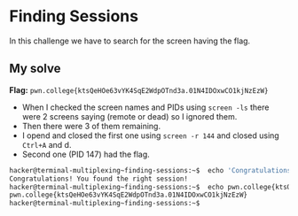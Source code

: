 # Finding Sessions
In this challenge we have to search for the screen having the flag.

## My solve
**Flag:** `pwn.college{ktsQeHOe63vYK4SqE2WdpOTnd3a.01N4IDOxwCO1kjNzEzW}`

- When I checked the screen names and PIDs using `screen -ls` there were 2 screens saying (remote or dead) so I ignored them.
- Then there were 3 of them remaining.
- I opend and closed the first one using `screen -r 144` and closed using `Ctrl+A` and d.
- Second one (PID 147) had the flag.

```bash
hacker@terminal-multiplexing~finding-sessions:~$  echo 'Congratulations! You found the right session!'
Congratulations! You found the right session!
hacker@terminal-multiplexing~finding-sessions:~$  echo pwn.college{ktsQeHOe63vYK4SqE2WdpOTnd3a.01N4IDOxwCO1kjNzEzW}
pwn.college{ktsQeHOe63vYK4SqE2WdpOTnd3a.01N4IDOxwCO1kjNzEzW}
hacker@terminal-multiplexing~finding-sessions:~$
```
